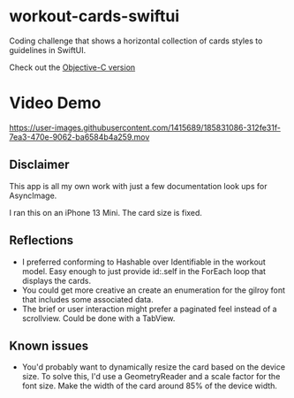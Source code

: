 # workout-cards-swiftui
Coding challenge that shows a horizontal collection of cards styles to guidelines in SwiftUI.

Check out the [Objective-C version](https://github.com/brenton-crowley/workout-cards-objc)

# Video Demo

https://user-images.githubusercontent.com/1415689/185831086-312fe31f-7ea3-470e-9062-ba6584b4a259.mov

## Disclaimer
This app is all my own work with just a few documentation look ups for AsyncImage.

I ran this on an iPhone 13 Mini. The card size is fixed.

## Reflections
- I preferred conforming to Hashable over Identifiable in the workout model. Easy enough to just provide id:\.self in the ForEach loop that displays the cards.
- You could get more creative an create an enumeration for the gilroy font that includes some associated data.
- The brief or user interaction might prefer a paginated feel instead of a scrollview. Could be done with a TabView.

## Known issues
- You'd probably want to dynamically resize the card based on the device size. To solve this, I'd use a GeometryReader and a scale factor for the font size. Make the width of the card around 85% of the device width.

